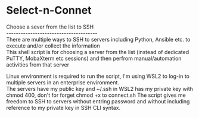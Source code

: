 # Select-n-Connet
Choose a sever from the list to SSH<br>
--------------------------------------<br>
There are multiple ways to SSH to servers including Python, Ansible etc. to execute and/or collect the information<br> 
This shell script is for choosing a server from the list (instead of dedicated PuTTY, MobaXterm etc sessions) and then perfrom manual/automation activities from that server<br>

Linux environment is required to run the script, I'm using WSL2 to log-in to multiple servers in an enterprise environment.<br>
The servers have my public key and ~/.ssh in WSL2 has my private key with chmod 400, don't for forget chmod +x to connect.sh The script gives me freedom to SSH to servers without entring password and without including reference to my private key in SSH CLI syntax.
